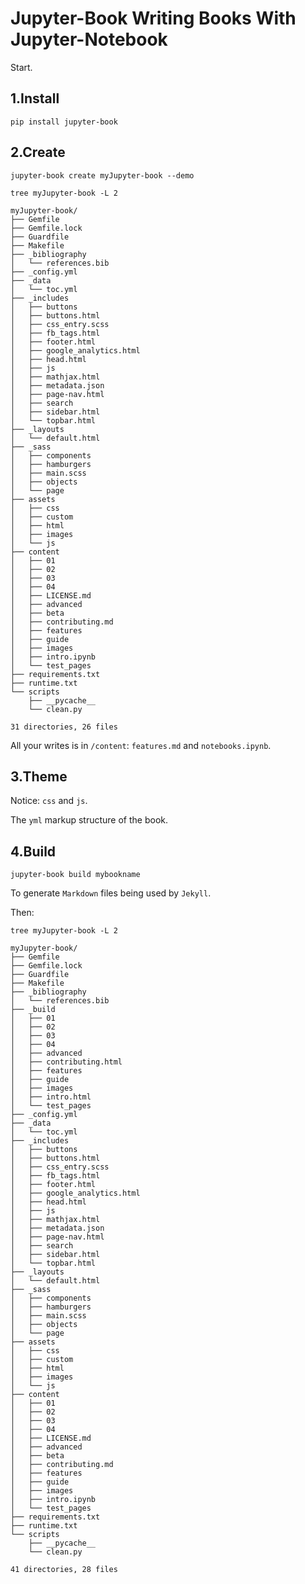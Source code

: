 # Jupyter-Book Writing Books With Jupyter-Notebook

Start.

## 1.Install

```
pip install jupyter-book
```

## 2.Create
```
jupyter-book create myJupyter-book --demo
```
`tree myJupyter-book -L 2`
```
myJupyter-book/
├── Gemfile
├── Gemfile.lock
├── Guardfile
├── Makefile
├── _bibliography
│   └── references.bib
├── _config.yml
├── _data
│   └── toc.yml
├── _includes
│   ├── buttons
│   ├── buttons.html
│   ├── css_entry.scss
│   ├── fb_tags.html
│   ├── footer.html
│   ├── google_analytics.html
│   ├── head.html
│   ├── js
│   ├── mathjax.html
│   ├── metadata.json
│   ├── page-nav.html
│   ├── search
│   ├── sidebar.html
│   └── topbar.html
├── _layouts
│   └── default.html
├── _sass
│   ├── components
│   ├── hamburgers
│   ├── main.scss
│   ├── objects
│   └── page
├── assets
│   ├── css
│   ├── custom
│   ├── html
│   ├── images
│   └── js
├── content
│   ├── 01
│   ├── 02
│   ├── 03
│   ├── 04
│   ├── LICENSE.md
│   ├── advanced
│   ├── beta
│   ├── contributing.md
│   ├── features
│   ├── guide
│   ├── images
│   ├── intro.ipynb
│   └── test_pages
├── requirements.txt
├── runtime.txt
└── scripts
    ├── __pycache__
    └── clean.py

31 directories, 26 files
```
All your writes is in `/content`: `features.md` and `notebooks.ipynb`.

## 3.Theme

Notice: `css` and `js`.

The `yml` markup structure of the book.

## 4.Build

```
jupyter-book build mybookname
```
To generate `Markdown` files being used by `Jekyll`.

Then:

`tree myJupyter-book -L 2`
```
myJupyter-book/
├── Gemfile
├── Gemfile.lock
├── Guardfile
├── Makefile
├── _bibliography
│   └── references.bib
├── _build
│   ├── 01
│   ├── 02
│   ├── 03
│   ├── 04
│   ├── advanced
│   ├── contributing.html
│   ├── features
│   ├── guide
│   ├── images
│   ├── intro.html
│   └── test_pages
├── _config.yml
├── _data
│   └── toc.yml
├── _includes
│   ├── buttons
│   ├── buttons.html
│   ├── css_entry.scss
│   ├── fb_tags.html
│   ├── footer.html
│   ├── google_analytics.html
│   ├── head.html
│   ├── js
│   ├── mathjax.html
│   ├── metadata.json
│   ├── page-nav.html
│   ├── search
│   ├── sidebar.html
│   └── topbar.html
├── _layouts
│   └── default.html
├── _sass
│   ├── components
│   ├── hamburgers
│   ├── main.scss
│   ├── objects
│   └── page
├── assets
│   ├── css
│   ├── custom
│   ├── html
│   ├── images
│   └── js
├── content
│   ├── 01
│   ├── 02
│   ├── 03
│   ├── 04
│   ├── LICENSE.md
│   ├── advanced
│   ├── beta
│   ├── contributing.md
│   ├── features
│   ├── guide
│   ├── images
│   ├── intro.ipynb
│   └── test_pages
├── requirements.txt
├── runtime.txt
└── scripts
    ├── __pycache__
    └── clean.py

41 directories, 28 files
```
